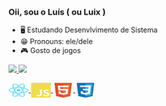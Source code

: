 ### Oii, sou o Luís ( ou Luix )

- 🖥️ Estudando Desenvlvimento de Sistema
- 😁 Pronouns: ele/dele
- 🎮 Gosto de jogos

<div>
  <a href="https://github.com/LuisHenriBispo">
    <img height="180em" src="https://github-readme-stats.vercel.app/api?username=LuisHenriBispo&show_icons=true&theme=dracula&include_all_commits=true&count_private=true"/>
 <img height="180em" src="https://github-readme-stats.vercel.app/api/top-langs/?username=LuisHenriBispo&layout=compact&langs_count=16&theme=dracula"/>
</div>

  <div style="display: inline_block"><br>
    <img align="center" alt="Luís-Js" height="30" width="40" src="https://github.com/devicons/devicon/blob/master/icons/react/react-original.svg">
  <img align="center" alt="Luís-Js" height="30" width="40" src="https://raw.githubusercontent.com/devicons/devicon/master/icons/javascript/javascript-plain.svg">
  <img align="center" alt="Luís-HTML" height="30" width="40" src="https://raw.githubusercontent.com/devicons/devicon/master/icons/html5/html5-original.svg">
  <img align="center" alt="Luís-CSS" height="30" width="40" src="https://raw.githubusercontent.com/devicons/devicon/master/icons/css3/css3-original.svg">
</div>
